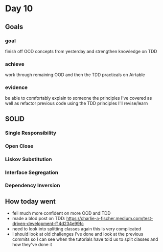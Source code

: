 # Day 10
## Goals 
### goal 
finish off OOD concepts from yesterday and strengthen knowledge on TDD
### achieve 
work through remaining OOD and then the TDD practicals on Airtable
### evidence 
be able to comfortably explain to someone the principles I've covered as well as refactor previous code using the TDD principles I'll revise/learn

## SOLID
### Single Responsibility
### Open Close
### Liskov Substitution
### Interface Segregation
### Dependency Inversion

## How today went
- fell much more confident on more OOD and TDD
- made a blod post on TDD: https://charlie-a-fischer.medium.com/test-driven-development-f14d234e99fc
- need to look into splitting classes again this is very complicated 
- I should look at old challenges I've done and look at the previous commits so I can see when the tutorials have told us to split classes and how they've done it
